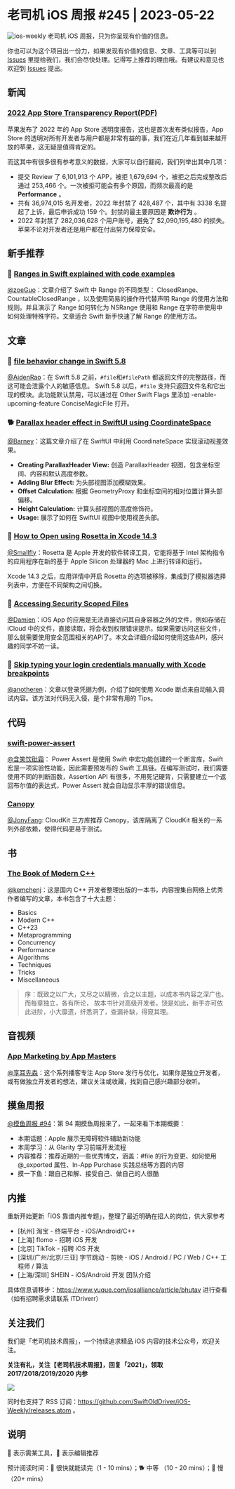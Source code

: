 # 老司机 iOS 周报 #245 | 2023-05-22

![ios-weekly](https://github.com/SwiftOldDriver/iOS-Weekly/blob/master/assets/ios-weekly.png?raw=true)
老司机 iOS 周报，只为你呈现有价值的信息。

你也可以为这个项目出一份力，如果发现有价值的信息、文章、工具等可以到 [Issues](https://github.com/SwiftOldDriver/iOS-Weekly/issues) 里提给我们，我们会尽快处理。记得写上推荐的理由哦。有建议和意见也欢迎到 [Issues](https://github.com/SwiftOldDriver/iOS-Weekly/issues) 提出。

## 新闻

### [2022 App Store Transparency Report(PDF)](https://www.apple.com/legal/more-resources/docs/2022-App-Store-Transparency-Report.pdf)

苹果发布了 2022 年的 App Store 透明度报告，这也是首次发布类似报告，App Store 的透明对所有开发者与用户都是非常有益的事，我们在近几年看到越来越开放的苹果，这无疑是值得肯定的。

而这其中有很多很有参考意义的数据，大家可以自行翻阅，我们列举出其中几项：

- 提交 Review 了 6,101,913 个 APP，被拒 1,679,694 个，被拒之后完成整改后通过 253,466 个。一次被拒可能会有多个原因，而频次最高的是 **Performance** 。
- 共有 36,974,015 名开发者，2022 年封禁了 428,487 个，其中有 3338 名提起了上诉，最后申诉成功 159 个。封禁的最主要原因是 **欺诈行为** 。
- 2022 年封禁了 282,036,628 个用户账号，避免了 $2,090,195,480 的损失。苹果不论对开发者还是用户都在付出努力保障安全。


## 新手推荐

### 🐎  [Ranges in Swift explained with code examples](https://www.avanderlee.com/swift/ranges-explained/)

[@zoeGuo](https://github.com/zoeGuo)：文章介绍了 Swift 中 Range 的不同类型： ClosedRange、CountableClosedRange ，以及使用简易的操作符代替声明 Range 的使用方法和规则。并且演示了 Range 如何转化为 NSRange 使用和 Range 在字符串使用中如何处理特殊字符。文章适合 Swift 新手快速了解 Range 的使用方法。

## 文章

### 🐎 [file behavior change in Swift 5.8](https://sarunw.com/posts/file-behavior-change/)

[@AidenRao](https://weibo.com/AidenRao)：在 Swift 5.8 之前，`#file`和`#filePath` 都返回文件的完整路径，而这可能会泄露个人的敏感信息。 Swift 5.8 以后，`#file`  支持只返回文件名和它出现的模块。此功能默认禁用，可以通过在 Other Swift Flags 里添加 -enable-upcoming-feature ConciseMagicFile 打开。

### 🐕 [Parallax header effect in SwiftUI using CoordinateSpace](https://arturgruchala.com/parallax-header-effect-in-swiftui-using-coordinatespace/)

[@Barney](https://github.com/BarneyZhaoooo)：这篇文章介绍了在 SwiftUI 中利用 CoordinateSpace 实现滚动视差效果。

- **Creating ParallaxHeader View:** 创造 ParallaxHeader 视图，包含坐标空间、内容和默认高度参数。
- **Adding Blur Effect:** 为头部视图添加模糊效果。
- **Offset Calculation:** 根据 GeometryProxy 和坐标空间的相对位置计算头部偏移。
- **Height Calculation:** 计算头部视图的高度修饰符。
- **Usage:** 展示了如何在 SwiftUI 视图中使用视差头部。

### 🐎 [How to Open using Rosetta in Xcode 14.3](https://sarunw.com/posts/open-using-rosetta-in-xcode-14-3/)

[@Smallfly](https://github.com/iostalks)：Rosetta 是 Apple 开发的软件转译工具，它能将基于 Intel 架构指令的应用程序在新的基于 Apple Silicon 处理器的 Mac 上进行转译和运行。

Xcode 14.3 之后，应用详情中开启 Rosetta 的选项被移除，集成到了模拟器选择列表中，方便在不同架构之间切换。


### 🐎 [Accessing Security Scoped Files](https://useyourloaf.com/blog/accessing-security-scoped-files/)

[@Damien](https://github.com/ZengyiMa)：iOS App 的应用是无法直接访问其自身容器之外的文件，例如存储在 iCloud 中的文件，直接读取，将会收到权限错误提示。如果需要访问这些文件，那么就需要使用安全范围相关的API了。本文会详细介绍如何使用这些API，感兴趣的同学不妨一读。

### 🐎 [Skip typing your login credentials manually with Xcode breakpoints](https://www.danijelavrzan.com/posts/2023/04/login-xcode-breakpoint/)

[@anotheren](https://github.com/anotheren)：文章以登录凭据为例，介绍了如何使用 Xcode 断点来自动输入调试内容。该方法对代码无入侵，是个非常有用的 Tips。

## 代码

### [swift-power-assert](https://github.com/kishikawakatsumi/swift-power-assert)

[@含笑饮砒霜](https://weibo.com/chinafishnews/)： Power Assert 是使用 Swift 中宏功能创建的一个断言库，Swift 宏是一项实验性功能，因此需要预发布的 Swift 工具链。在编写测试时，我们需要使用不同的判断函数，Assertion API 有很多，不用死记硬背，只需要建立一个返回布尔值的表达式，Power Assert 就会自动显示丰厚的错误信息。

### [Canopy](https://github.com/Tact/Canopy)

[@JonyFang](https://github.com/jonyfang): CloudKit 三方库推荐 Canopy，该库隔离了 CloudKit 相关的一系列外部依赖，使得代码更易于测试。

## 书

### [The Book of Modern C++](https://github.com/lkimuk/the-book-of-modern-cpp)

[@kemchenj](https://kemchenj.github.io/)：这是国内 C++ 开发者整理出版的一本书，内容搜集自网络上优秀作者编写的文章，本书包含了十大主题：

- Basics
- Modern C++
- C++23
- Metaprogramming
- Concurrency
- Performance
- Algorithms
- Techniques
- Tricks
- Miscellaneous

> 序：既致之以广大，又尽之以精微，合之以主题，以成本书内容之深广也。而每章独立，各有所论， 故本书针对高级开发者。饶是如此，新手亦可依此进阶，小大靡遗，纤悉洞了，查漏补缺，得窥其理。

## 音视频

### [App Marketing by App Masters](https://podcasters.spotify.com/pod/show/app-marketing-podcast)

[@享耳先森](https://github.com/iblacksun)：这个系列播客专注 App Store 发行与优化，如果你是独立开发者，或有做独立开发者的想法，建议关注或收藏，找到自己感兴趣部分收听。

## 摸鱼周报

[@摸鱼周报 #94](https://mp.weixin.qq.com/s/f2Z1VRpk4Ehh3KxuY_NrvA)：第 94 期摸鱼周报来了，一起来看下本期概要：

* 本期话题：Apple 展示无障碍软件辅助新功能
* 本周学习：从 Glarity 学习前端开发流程
* 内容推荐：推荐近期的一些优秀博文，涵盖：#file 的行为变更、如何使用 @_exported 属性、In-App Purchase 实践总结等方面的内容
* 摸一下鱼：跟自己和解、接受自己、做自己的人很酷

## 内推

重新开始更新「iOS 靠谱内推专题」，整理了最近明确在招人的岗位，供大家参考

- [杭州] 淘宝 - 终端平台 - iOS/Android/C++
- [上海] flomo - 招聘 iOS 开发
- [北京] TikTok - 招聘 iOS 开发
- [深圳/广州/北京/三亚] 字节跳动 - 剪映 - iOS / Android / PC / Web / C++ 工程师 / 算法
- [上海/深圳] SHEIN - iOS/Android 开发 团队介绍

具体信息请移步：https://www.yuque.com/iosalliance/article/bhutav 进行查看（如有招聘需求请联系 iTDriverr）

## 关注我们

我们是「老司机技术周报」，一个持续追求精品 iOS 内容的技术公众号，欢迎关注。

**关注有礼，关注【老司机技术周报】，回复「2021」，领取 2017/2018/2019/2020 内参**

![](https://github.com/SwiftOldDriver/iOS-Weekly/blob/master/assets/qrcode_for_wechat.jpg?raw=true)

同时也支持了 RSS 订阅：https://github.com/SwiftOldDriver/iOS-Weekly/releases.atom 。

## 说明

🚧 表示需某工具，🌟 表示编辑推荐

预计阅读时间：🐎 很快就能读完（1 - 10 mins）；🐕 中等 （10 - 20 mins）；🐢 慢（20+ mins）
